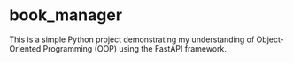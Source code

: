 # book_manager
This is a simple Python project demonstrating my understanding of Object-Oriented Programming (OOP) using the FastAPI framework.
